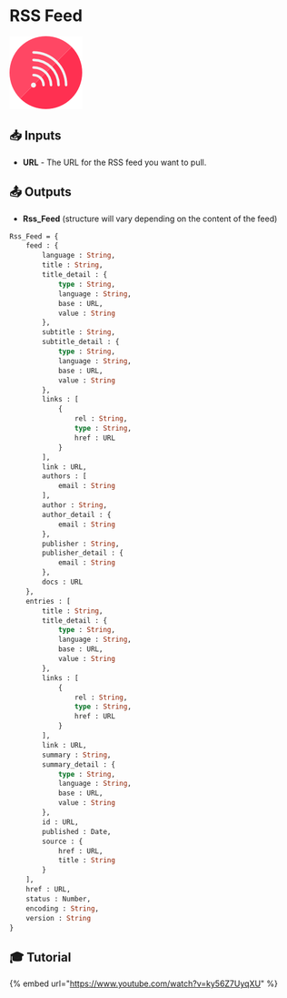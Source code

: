 # RSS Feed

![Pull data from an RSS feed.](../../.gitbook/assets/rss_feed.png)

## 📥 Inputs

* **URL** - The URL for the RSS feed you want to pull.

## 📤 Outputs

* **Rss\_Feed** \(structure will vary depending on the content of the feed\)

```graphql
Rss_Feed = {
    feed : {
        language : String,
        title : String,
        title_detail : {
            type : String,
            language : String,
            base : URL,
            value : String
        },
        subtitle : String,
        subtitle_detail : {
            type : String,
            language : String,
            base : URL,
            value : String
        },
        links : [
            {
                rel : String,
                type : String,
                href : URL
            }
        ],
        link : URL,
        authors : [
            email : String
        ],
        author : String,
        author_detail : {
            email : String
        },
        publisher : String,
        publisher_detail : {
            email : String
        },
        docs : URL
    },
    entries : [
        title : String,
        title_detail : {
            type : String,
            language : String,
            base : URL,
            value : String
        },
        links : [
            {
                rel : String,
                type : String,
                href : URL
            }
        ],
        link : URL,
        summary : String,
        summary_detail : {
            type : String,
            language : String,
            base : URL,
            value : String
        },
        id : URL,
        published : Date,
        source : {
            href : URL,
            title : String
        }
    ],
    href : URL,
    status : Number,
    encoding : String,
    version : String
}
```

## 🎓 Tutorial

{% embed url="https://www.youtube.com/watch?v=ky56Z7UyqXU" %}


